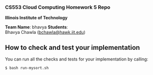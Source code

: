 ### CS553 Cloud Computing Homework 5 Repo
**Illinois Institute of Technology**  

**Team Name**: bhavya 
**Students**:  
Bhavya Chawla (bchawla@hawk.iit.edu)
  

## How to check and test your implementation

You can run all the checks and tests for your implementation by calling:
```
$ bash run-mysort.sh
```
